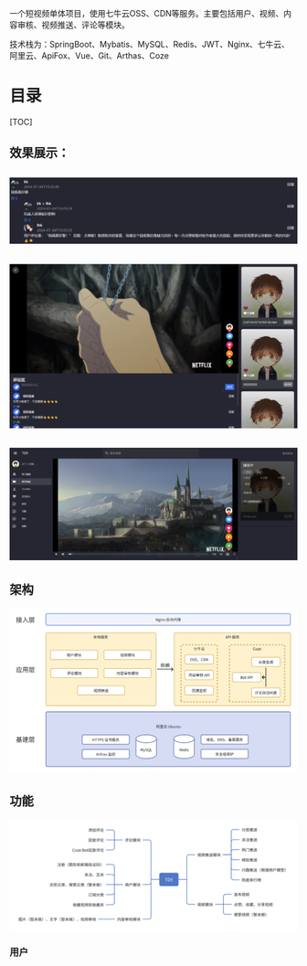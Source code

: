 一个短视频单体项目，使用七牛云OSS、CDN等服务。主要包括用户、视频、内容审核、视频推送、评论等模块。

技术栈为：SpringBoot、Mybatis、MySQL、Redis、JWT、Nginx、七牛云、阿里云、ApiFox、Vue、Git、Arthas、Coze

# 目录
[TOC]

## 效果展示：

![img.png](./imgs/img2.png)
---
![img.png](./imgs/img.png)
---
![img.png](imgs/img1.png)
---


## 架构
![img.png](imgs/architecture.png)

## 功能
![img.png](imgs/function.png)

### 用户